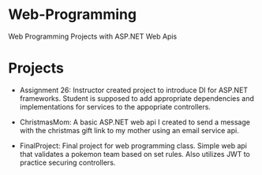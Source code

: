 # Web-Programming
Web Programming Projects with ASP.NET Web Apis

# Projects
- Assignment 26: Instructor created project to introduce DI for ASP.NET frameworks. Student is supposed to add appropriate dependencies and   implementations for services to the appopriate controllers.

- ChristmasMom: A basic ASP.NET web api I created to send a message with the christmas gift link to my mother using an 
  email service api.
 
- FinalProject: Final project for web programming class. Simple web api that validates a pokemon team based on set rules. Also utilizes JWT
  to practice securing controllers.
